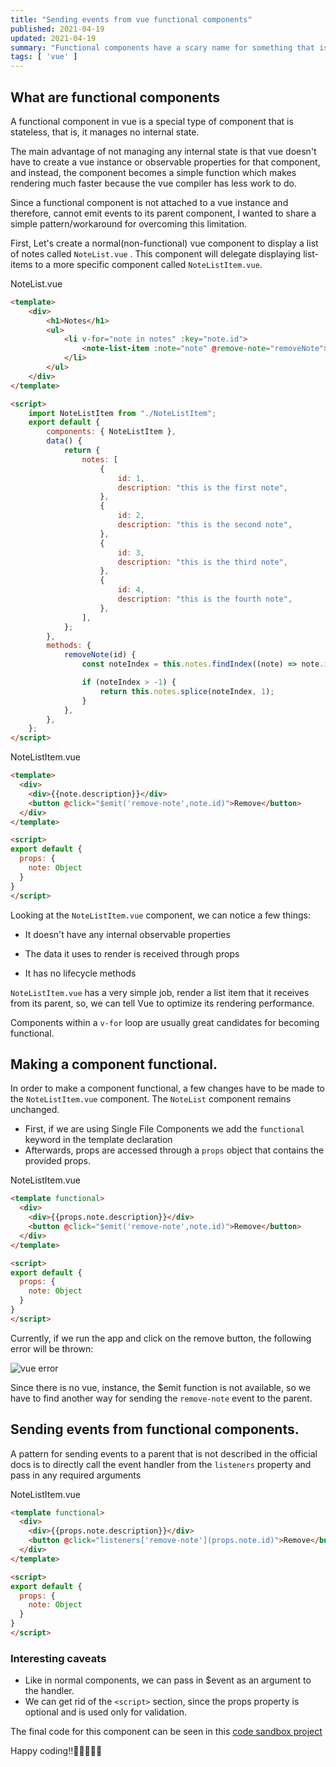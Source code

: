 ```yaml
---
title: "Sending events from vue functional components"
published: 2021-04-19
updated: 2021-04-19
summary: "Functional components have a scary name for something that is supposed to be so simple. In this article I will briefly explain what are functional components and how we can use them to send events to a parent component"
tags: [ 'vue' ]
---
```


## What are functional components

A functional component in vue is a special type of component that is stateless, that is, it manages no internal state.

The main advantage of not managing any internal state is that vue doesn't have to create a vue instance or observable properties for that component, and instead,
the component becomes a simple function which makes rendering much faster because the vue compiler has less work to do.

Since a functional component is not attached to a vue instance and therefore, cannot emit events to its parent component, I wanted to share a simple pattern/workaround for overcoming this limitation.

First, Let's create a normal(non-functional) vue component to display a list of notes called `NoteList.vue` . This component will delegate displaying list-items to a more specific component called `NoteListItem.vue`. 

NoteList.vue
```html
<template>
    <div>
        <h1>Notes</h1>
        <ul>
            <li v-for="note in notes" :key="note.id">
                <note-list-item :note="note" @remove-note="removeNote"></note-list-item>
            </li>
        </ul>
    </div>
</template>

<script>
    import NoteListItem from "./NoteListItem";
    export default {
        components: { NoteListItem },
        data() {
            return {
                notes: [
                    {
                        id: 1,
                        description: "this is the first note",
                    },
                    {
                        id: 2,
                        description: "this is the second note",
                    },
                    {
                        id: 3,
                        description: "this is the third note",
                    },
                    {
                        id: 4,
                        description: "this is the fourth note",
                    },
                ],
            };
        },
        methods: {
            removeNote(id) {
                const noteIndex = this.notes.findIndex((note) => note.id === id);

                if (noteIndex > -1) {
                    return this.notes.splice(noteIndex, 1);
                }
            },
        },
    };
</script>
```

NoteListItem.vue

```html
<template>
  <div>
    <div>{{note.description}}</div>
    <button @click="$emit('remove-note',note.id)">Remove</button>
  </div>
</template>

<script>
export default {
  props: {
    note: Object
  }
}
</script>

```

Looking at the `NoteListItem.vue` component,  we can notice a few things:

- It doesn't have any internal observable properties 
  
- The data it uses to render is received through props

- It has no lifecycle methods 

`NoteListItem.vue` has a very simple job, render a list item that it receives from its parent, so, we can tell Vue to optimize its rendering performance.

Components within a `v-for` loop are usually great candidates for becoming functional.

## Making a component functional.

In order to make a component functional, a few changes have to be made to the `NoteListItem.vue` component. The `NoteList` component remains unchanged.

 - First, if we are using Single File Components we add the `functional` keyword in the template declaration 
 - Afterwards, props are accessed through a `props` object that contains the provided props. 

NoteListItem.vue

```html
<template functional>
  <div>
    <div>{{props.note.description}}</div>
    <button @click="$emit('remove-note',note.id)">Remove</button>
  </div>
</template>

<script>
export default {
  props: {
    note: Object
  }
}
</script>
```

Currently, if we run the app and click on the remove button, the following error will be thrown:

![vue error](https://i.postimg.cc/kXrd6Rw4/Selection-512.jpg)

Since there is no vue, instance, the $emit function is not available, so we have to find another way for sending the `remove-note` event to the parent.

## Sending events from functional components.

A pattern for sending events to a parent that is not described in the official docs is to directly call the event handler from the `listeners` property 
and pass in any required arguments

NoteListItem.vue
```html
<template functional>
  <div>
    <div>{{props.note.description}}</div>
    <button @click="listeners['remove-note'](props.note.id)">Remove</button>
  </div>
</template>

<script>
export default {
  props: {
    note: Object
  }
}
</script>
```

### Interesting caveats
  
- Like in normal components, we can pass in $event as an argument to the handler.
- We can get rid of the `<script>` section, since the props property is optional and is used only for validation.


The final code for this component can be seen in this [code sandbox project](https://codesandbox.io/s/lucid-brown-rf6t9)

Happy coding!!🚀🚀🚀🚀🚀

